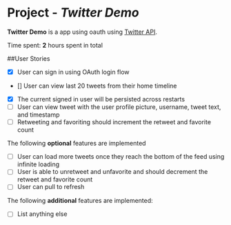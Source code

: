 
# Project - *Twitter Demo*  

**Twitter Demo** is a app using oauth using [Twitter API](http://api.twitter.com).  

Time spent: **2** hours spent in total  
 
##User Stories 
- [X] User can sign in using OAuth login flow  
- [] User can view last 20 tweets from their home timeline  
- [X] The current signed in user will be persisted across restarts  
- [ ] User can view tweet with the user profile picture, username, tweet text, and timestamp  
- [ ] Retweeting and favoriting should increment the retweet and favorite count

The following **optional** features are implemented  
- [ ] User can load more tweets once they reach the bottom of the feed using infinite loading
- [ ] User is able to unretweet and unfavorite and should decrement the retweet and favorite count  
- [ ] User can pull to refresh

The following **additional** features are implemented:  
  
- [ ] List anything else
